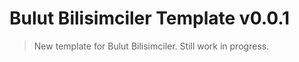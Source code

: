 # Bulut Bilisimciler Template v0.0.1

> New template for Bulut Bilisimciler. Still work in progress.
